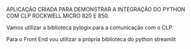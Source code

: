 APLICAÇÃO CRIADA PARA DEMONSTRAR A INTEGRAÇÃO DO PYTHON COM CLP ROCKWELL MICRO 820 E 850.

Vamos utilizar a biblioteca pylogix para a comunicação com o CLP.

Para o Front End vou utilizar a própria biblioteca do python streamlit

